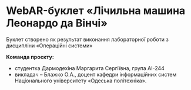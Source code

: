 # WebAR-буклет «Лічильна машина Леонардо да Вінчі»
Буклет створено як результат виконання лабораторної роботи з дисципліни
«Операційні системи» 

 **Команда проєкту:**
- студентка Дармодехіна Маргарита Сергіївна, група AI-244
- викладач – Блажко О.А., доцент кафедри інформаційних систем Національного
університету «Одеська політехніка».
